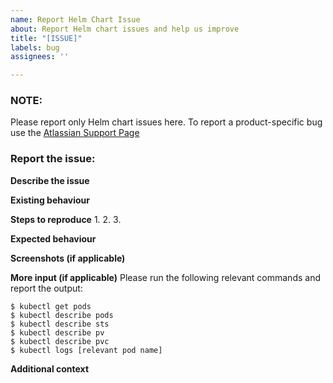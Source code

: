 ```yaml
---
name: Report Helm Chart Issue
about: Report Helm chart issues and help us improve
title: "[ISSUE]"
labels: bug
assignees: ''

---
```


### NOTE:
Please report only Helm chart issues here. To report a product-specific bug use the [Atlassian Support Page](https://jira.atlassian.com/secure/Dashboard.jspa)

### Report the issue:

**Describe the issue**


**Existing behaviour**


**Steps to reproduce**
1. 
2. 
3. 

**Expected behaviour**


**Screenshots (if applicable)**

**More input (if applicable)**
Please run the following relevant commands and report the output:
```
$ kubectl get pods
$ kubectl describe pods
$ kubectl describe sts
$ kubectl describe pv
$ kubectl describe pvc
$ kubectl logs [relevant pod name]
```

**Additional context**
